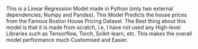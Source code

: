 This is a Linear Regression Model made in Python (only two external dependencies; Numpy and Pandas). This Model Predicts the house prices from the Famous Boston House Pricing Dataset. The Best thing about this model is that it is made from scratch, i.e, I have not used any High-level Libraries such as Tensorflow, Torch, Scikit-learn, etc. This makes the overall model performance much Customised and Easier.
